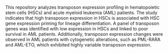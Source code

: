 This repository analyzes transposon expression profiling in hematopoietic stem cells (HSCs) and acute myeloid leukemia (AML) patients. The study indicates that high transposon expression in HSCs is associated with HSC gene expression priming for lineage differentiation. A panel of transposon genes was identified with low expression in HSCs and linked to poor survival in AML patients. Additionally, transposon expression changes were observed in AML patients with cytogenetic alterations, such as PML-RARA and AML-ETO, which exhibited highly variable transposon expression.

